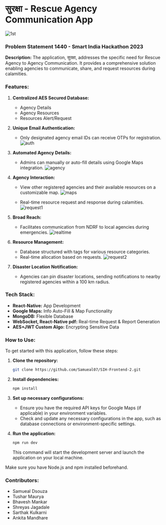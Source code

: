 # सुरक्षा - Rescue Agency Communication App

![1st](https://github.com/Samueal07/SIH-Frontend-2/assets/99087302/6a4822d5-a4ef-4535-85e6-e75bca490700)

### Problem Statement 1440 - Smart India Hackathon 2023

**Description:** 
The application, सुरक्षा, addresses the specific need for Rescue Agency to Agency Communication. It provides a comprehensive solution enabling agencies to communicate, share, and request resources during calamities.

### Features:

1. **Centralized AES Secured Database:** 
   - Agency Details
   - Agency Resources
   - Resources Alert/Request

2. **Unique Email Authentication:**
   - Only designated agency email IDs can receive OTPs for registration.
      ![auth](https://github.com/Samueal07/SIH-Frontend-2/assets/99087302/dc677c9b-c717-42b0-9464-d022bd4353ff)



3. **Automated Agency Details:**
   - Admins can manually or auto-fill details using Google Maps integration.
     ![agency](https://github.com/Samueal07/SIH-Frontend-2/assets/99087302/a9d979f7-9387-4633-bcaa-9cc14eefbbcc)


4. **Agency Interaction:**
   - View other registered agencies and their available resources on a customizable map.
     ![maps](https://github.com/Samueal07/SIH-Frontend-2/assets/99087302/27119373-e9c9-45e9-8b16-dad21ee4c4ed)

   - Real-time resource request and response during calamities.
     ![request1](https://github.com/Samueal07/SIH-Frontend-2/assets/99087302/66bd9697-3866-490c-80d9-f538bd2b2510)


5. **Broad Reach:**
   - Facilitates communication from NDRF to local agencies during emergencies.
     ![realtime](https://github.com/Samueal07/SIH-Frontend-2/assets/99087302/1b6e102a-3b6e-42b6-80b2-8142d5b64362)


6. **Resource Management:**
   - Database structured with tags for various resource categories.
   - Real-time allocation based on requests.
     ![request2](https://github.com/Samueal07/SIH-Frontend-2/assets/99087302/fa8745c8-6eef-47e2-84d5-4c1ef98353de)


7. **Disaster Location Notification:**
   - Agencies can pin disaster locations, sending notifications to nearby registered agencies within a 100 km radius.

### Tech Stack:

- **React-Native:** App Development
- **Google Maps:** Info Auto-Fill & Map Functionality
- **MongoDB:** Flexible Database
- **WebSocket, React-Native pdf:** Real-time Request & Report Generation
- **AES+JWT Custom Algo:** Encrypting Sensitive Data





### How to Use:

To get started with this application, follow these steps:

1. **Clone the repository:**

   ```bash
   git clone https://github.com/Samueal07/SIH-Frontend-2.git
   ```

2. **Install dependencies:**

   ```bash
   npm install
   ```

3. **Set up necessary configurations:**
   - Ensure you have the required API keys for Google Maps (if applicable) in your environment variables.
   - Check and update any necessary configurations in the app, such as database connections or environment-specific settings.

4. **Run the application:**

   ```bash
   npm run dev
   ```
   This command will start the development server and launch the application on your local machine.

Make sure you have Node.js and npm installed beforehand.

### Contributors:

- Samueal Dsouza
- Tushar Maurya
- Bhavesh Mankar
- Shreyas Jagadale
- Sarthak Kulkarni
- Ankita Mandhare

